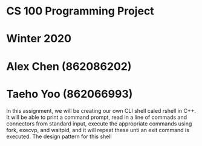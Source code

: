 # CS 100 Programming Project
# Winter 2020
# Alex Chen (862086202)
# Taeho Yoo (862066993)

In this assignment, we will be creating our own CLI shell caled rshell in C++. It will be able to print a command prompt, read in a line of commads and connectors from standard input, execute the appropriate commands using fork, execvp, and waitpid, and it will repeat these unti an exit command is executed. The design pattern for this shell 
